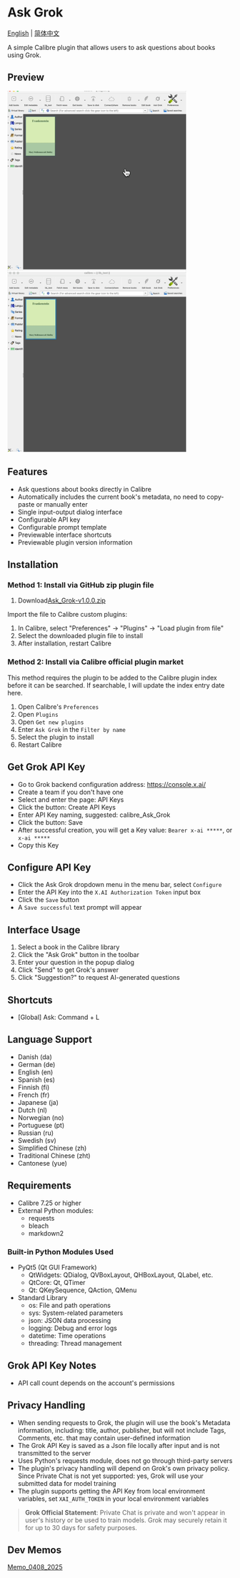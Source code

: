 # Ask Grok

[English](README.md) | [简体中文](README_zh.md)

A simple Calibre plugin that allows users to ask questions about books using Grok.

## Preview

<img src="https://github.com/sheldonrrr/ask_grok/blob/main/ask.gif" width="400">
<img src="https://github.com/sheldonrrr/ask_grok/blob/main/config.gif" width="400">

## Features

- Ask questions about books directly in Calibre
- Automatically includes the current book's metadata, no need to copy-paste or manually enter
- Single input-output dialog interface
- Configurable API key
- Configurable prompt template
- Previewable interface shortcuts
- Previewable plugin version information

## Installation

### Method 1: Install via GitHub zip plugin file

1. Download[Ask_Grok-v1.0.0.zip](https://github.com/sheldonrrr/ask_grok/releases/tag/v1.0.0)

Import the file to Calibre custom plugins:

1. In Calibre, select "Preferences" -> "Plugins" -> "Load plugin from file"
2. Select the downloaded plugin file to install
3. After installation, restart Calibre

### Method 2: Install via Calibre official plugin market

This method requires the plugin to be added to the Calibre plugin index before it can be searched. If searchable, I will update the index entry date here.

1. Open Calibre's `Preferences`
2. Open `Plugins`
3. Open `Get new plugins`
4. Enter `Ask Grok` in the `Filter by name`
5. Select the plugin to install
6. Restart Calibre

## Get Grok API Key

  - Go to Grok backend configuration address: https://console.x.ai/
  - Create a team if you don't have one
  - Select and enter the page: API Keys
  - Click the button: Create API Keys
  - Enter API Key naming, suggested: calibre_Ask_Grok
  - Click the button: Save
  - After successful creation, you will get a Key value: `Bearer x-ai *****`, or `x-ai *****`
  - Copy this Key

## Configure API Key

  - Click the Ask Grok dropdown menu in the menu bar, select `Configure`
  - Enter the API Key into the `X.AI Authorization Token` input box
  - Click the `Save` button
  - A `Save successful` text prompt will appear

## Interface Usage

1. Select a book in the Calibre library
2. Click the "Ask Grok" button in the toolbar
3. Enter your question in the popup dialog
4. Click "Send" to get Grok's answer
5. Click "Suggestion?" to request AI-generated questions

## Shortcuts
- [Global] Ask: Command + L

## Language Support
- Danish (da)
- German (de)
- English (en)
- Spanish (es)
- Finnish (fi)
- French (fr)
- Japanese (ja)
- Dutch (nl)
- Norwegian (no)
- Portuguese (pt)
- Russian (ru)
- Swedish (sv)
- Simplified Chinese (zh)
- Traditional Chinese (zht)
- Cantonese (yue)

## Requirements

- Calibre 7.25 or higher
- External Python modules:
  - requests
  - bleach
  - markdown2

### Built-in Python Modules Used
- PyQt5 (Qt GUI Framework)
  - QtWidgets: QDialog, QVBoxLayout, QHBoxLayout, QLabel, etc.
  - QtCore: Qt, QTimer
  - Qt: QKeySequence, QAction, QMenu
- Standard Library
  - os: File and path operations
  - sys: System-related parameters
  - json: JSON data processing
  - logging: Debug and error logs
  - datetime: Time operations
  - threading: Thread management

## Grok API Key Notes

- API call count depends on the account's permissions

## Privacy Handling

- When sending requests to Grok, the plugin will use the book's Metadata information, including: title, author, publisher, but will not include Tags, Comments, etc. that may contain user-defined information
- The Grok API Key is saved as a Json file locally after input and is not transmitted to the server
- Uses Python's requests module, does not go through third-party servers
- The plugin's privacy handling will depend on Grok's own privacy policy. Since Private Chat is not yet supported: yes, Grok will use your submitted data for model training
- The plugin supports getting the API Key from local environment variables, set `XAI_AUTH_TOKEN` in your local environment variables

> **Grok Official Statement**: Private Chat is private and won't appear in user's history or be used to train models. Grok may securely retain it for up to 30 days for safety purposes.

## Dev Memos

[Memo_0408_2025](https://github.com/sheldonrrr/sheldonrrr.github.io/blob/main/memo_ask_grok_plugin_for_calibre.md)
